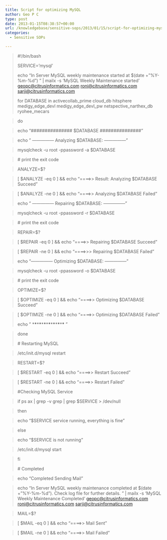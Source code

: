 ```yaml
---
title: Script for optimizing MySQL
author: Geo P C
type: post
date: 2013-01-15T08:38:57+00:00
url: /knowledgebase/sensitive-sops/2013/01/15/script-for-optimizing-mysql/
categories:
  - Sensitive SOPs

---
```

> #!/bin/bash
> 
> SERVICE=&#8217;mysql&#8217;
> 
> echo &#8220;In Server MySQL weekly maintenance started at $(date +&#8221;%Y-%m-%d&#8221;) &#8221; | mailx -s &#8216;MySQL Weekly Maintenance started&#8217; geopc@citrusinformatics.com roni@citrusinformatics.com sarji@citrusinformatics.com
> 
> for DATABASE in activecollab\_prime cloud\_db hitsphere medigy\_edge\_devl medigy\_edge\_devl\_pw netspective\_narthex\_db ryohee\_mecars
  
> do
  
> echo &#8220;############### $DATABASE ###############&#8221;
  
> echo &#8221; &#8212;&#8212;&#8212;&#8212;&#8212; Analyzing $DATABASE: &#8212;&#8212;&#8212;&#8212;&#8212;&#8221;
  
> mysqlcheck -u root -ppassword -a $DATABASE
  
> \# print the exit code
  
> ANALYZE=$?
  
> [ $ANALYZE -eq 0 ] && echo &#8220;====>> Result: Analyzing $DATABASE Succeed&#8221;
  
> [ $ANALYZE -ne 0 ] && echo &#8220;====>> Analyzing $DATABASE Failed&#8221;
> 
> echo &#8221; &#8212;&#8212;&#8212;&#8212;&#8212; Repairing $DATABASE: &#8212;&#8212;&#8212;&#8212;&#8212;&#8221;
  
> mysqlcheck -u root -ppassword -r $DATABASE
  
> \# print the exit code
  
> REPAIR=$?
  
> [ $REPAIR -eq 0 ] && echo &#8220;====>> Repairing $DATABASE Succeed&#8221;
  
> [ $REPAIR -ne 0 ] && echo &#8220;====>>> Repairing $DATABASE Failed&#8221;
> 
> echo &#8220;&#8212;&#8212;&#8212;&#8212;&#8212; Optimizing $DATABASE: &#8212;&#8212;&#8212;&#8212;&#8212;&#8221;
  
> mysqlcheck -u root -ppassword -o $DATABASE
  
> \# print the exit code
  
> OPTIMIZE=$?
  
> [ $OPTIMIZE -eq 0 ] && echo &#8220;====>> Optimizing $DATABASE Succeed&#8221;
  
> [ $OPTIMIZE -ne 0 ] && echo &#8220;====>> Optimizing $DATABASE Failed&#8221;
> 
> echo &#8221; \***\***\***\***\***\***\***\***\***\***\***\***\***\*** &#8221;
  
> done
> 
> \# Restarting MySQL
  
> /etc/init.d/mysql restart
  
> RESTART=$?
  
> [ $RESTART -eq 0 ] && echo &#8220;====>> Restart Succeed&#8221;
  
> [ $RESTART -ne 0 ] && echo &#8220;====>> Restart Failed&#8221;
> 
> #Checking MySQL Service
  
> if ps ax | grep -v grep | grep $SERVICE > /dev/null
  
> then
     
> echo &#8220;$SERVICE service running, everything is fine&#8221;
  
> else
     
> echo &#8220;$SERVICE is not running&#8221;
          
> /etc/init.d/mysql start
  
> fi
> 
> \# Completed
  
> echo &#8220;Completed Sending Mail&#8221;
  
> echo &#8220;In Server MySQL weekly maintenance completed at $(date +&#8221;%Y-%m-%d&#8221;). Check log file for further details. &#8221; | mailx -s &#8216;MySQL Weekly Maintenance Completed&#8217; geopc@citrusinformatics.com roni@citrusinformatics.com sarji@citrusinformatics.com
  
> MAIL=$?
  
> [ $MAIL -eq 0 ] && echo &#8220;====>> Mail Sent&#8221;
  
> [ $MAIL -ne 0 ] && echo &#8220;====>> Mail Failed&#8221;